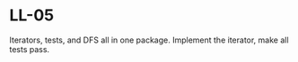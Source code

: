 # LL-05

Iterators, tests, and DFS all in one package. Implement the iterator, make all tests pass.

